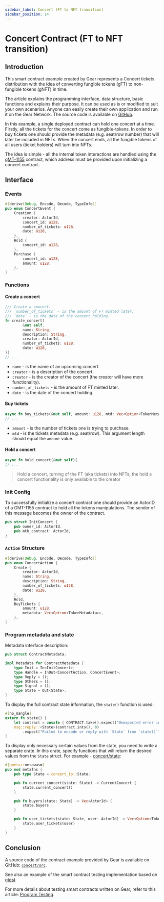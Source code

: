 ```yaml
---
sidebar_label: Concert (FT to NFT transition)
sidebar_position: 14
---
```


# Concert Contract (FT to NFT transition)

## Introduction

This smart contract example created by Gear represents a Concert tickets distribution with the idea of converting fungible tokens (gFT) to non-fungible tokens (gNFT) in time.

The article explains the programming interface, data structure, basic functions and explains their purpose. It can be used as is or modified to suit your own scenarios. Anyone can easily create their own application and run it on the Gear Network. The source code is available on [GitHub](https://github.com/gear-foundation/dapps/tree/master/contracts/concert).

In this example, a single deployed contract can hold one concert at a time. Firstly, all the tickets for the concert come as fungible-tokens. In order to buy tickets one should provide the metadata (e.g. seat/row number) that will later be included in NFTs. When the concert ends, all the fungible tokens of all users (ticket holders) will turn into NFTs.

The idea is simple - all the internal token interactions are handled using the [gMT-1155](gmt-1155.md) contract, which address must be provided upon initializing a concert contract.

## Interface

### Events

```rust title="concert/io/src/lib.rs"
#[derive(Debug, Encode, Decode, TypeInfo)]
pub enum ConcertEvent {
    Creation {
        creator: ActorId,
        concert_id: u128,
        number_of_tickets: u128,
        date: u128,
    },
    Hold {
        concert_id: u128,
    },
    Purchase {
        concert_id: u128,
        amount: u128,
    },
}
```
### Functions
#### Create a concert
```rust title="concert/src/lib.rs"
/// Create a concert.
/// `number_of_tickets` - is the amount of FT minted later.
/// `date` - is the date of the concert holding.
fn create_concert(
        &mut self,
        name: String,
        description: String,
        creator: ActorId,
        number_of_tickets: u128,
        date: u128,
){
// ...
```
- `name` - is the name of an upcoming concert.
- `creator` - is a description of the concert.
- `creator` - is the creator of the concert (the creator will have more functionality).
- `number_of_tickets` - is the amount of FT minted later.
- `date` - is the date of the concert holding.

#### Buy tickets
```rust title="concert/src/lib.rs"
async fn buy_tickets(&mut self, amount: u128, mtd: Vec<Option<TokenMetadata>>){
// ...
```
- `amount` - is the number of tickets one is trying to purchase.
- `mtd` - is the tickets metadata (e.g. seat/row). This argument length should equal the `amount` value.

#### Hold a concert
```rust title="concert/src/lib.rs"
async fn hold_concert(&mut self){
// ...
```
>Hold a concert, turning of the FT (aka tickets) into NFTs; the hold a concert functionality is only available to the creator

### Init Config
To successfully initialize a concert contract one should provide an ActorID of a GMT-1155 contract to hold all the tokens manipulations. The sender of this message becomes the owner of the contract.

```rust title="concert/io/src/lib.rs"
pub struct InitConcert {
    pub owner_id: ActorId,
    pub mtk_contract: ActorId,
}
```

### `Action` Structure
```rust title="concert/io/src/lib.rs"
#[derive(Debug, Encode, Decode, TypeInfo)]
pub enum ConcertAction {
    Create {
        creator: ActorId,
        name: String,
        description: String,
        number_of_tickets: u128,
        date: u128,
    },
    Hold,
    BuyTickets {
        amount: u128,
        metadata: Vec<Option<TokenMetadata>>,
    },
}
```

### Program metadata and state
Metadata interface description:

```rust title="concert/io/src/lib.rs"
pub struct ContractMetadata;

impl Metadata for ContractMetadata {
    type Init = In<InitConcert>;
    type Handle = InOut<ConcertAction, ConcertEvent>;
    type Reply = ();
    type Others = ();
    type Signal = ();
    type State = Out<State>;
}
```
To display the full contract state information, the `state()` function is used:

```rust title="concert/src/lib.rs"
#[no_mangle]
extern fn state() {
    let contract = unsafe { CONTRACT.take().expect("Unexpected error in taking state") };
    msg::reply::<State>(contract.into(), 0)
        .expect("Failed to encode or reply with `State` from `state()`");
}
```
To display only necessary certain values from the state, you need to write a separate crate. In this crate, specify functions that will return the desired values from the `State` struct. For example - [concert/state](https://github.com/gear-foundation/dapps/tree/master/contracts/concert/state):

```rust title="concert/state/src/lib.rs"
#[gmeta::metawasm]
pub mod metafns {
    pub type State = concert_io::State;

    pub fn current_concert(state: State) -> CurrentConcert {
        state.current_concert()
    }

    pub fn buyers(state: State) -> Vec<ActorId> {
        state.buyers
    }

    pub fn user_tickets(state: State, user: ActorId) -> Vec<Option<TokenMetadata>> {
        state.user_tickets(user)
    }
}
```

## Conclusion
A source code of the contract example provided by Gear is available on GitHub: [`concert/src`](https://github.com/gear-foundation/dapps/tree/master/contracts/concert/src).

See also an example of the smart contract testing implementation based on [gtest](https://github.com/gear-foundation/dapps/tree/master/contracts/concert/tests).

For more details about testing smart contracts written on Gear, refer to this article: [Program Testing](/docs/developing-contracts/testing).
